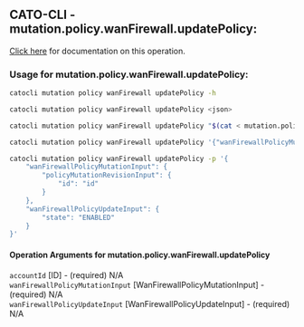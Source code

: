 
## CATO-CLI - mutation.policy.wanFirewall.updatePolicy:
[Click here](https://api.catonetworks.com/documentation/#mutation-mutation.policy.wanFirewall.updatePolicy) for documentation on this operation.

### Usage for mutation.policy.wanFirewall.updatePolicy:

```bash
catocli mutation policy wanFirewall updatePolicy -h

catocli mutation policy wanFirewall updatePolicy <json>

catocli mutation policy wanFirewall updatePolicy "$(cat < mutation.policy.wanFirewall.updatePolicy.json)"

catocli mutation policy wanFirewall updatePolicy '{"wanFirewallPolicyMutationInput":{"policyMutationRevisionInput":{"id":"id"}},"wanFirewallPolicyUpdateInput":{"state":"ENABLED"}}'

catocli mutation policy wanFirewall updatePolicy -p '{
    "wanFirewallPolicyMutationInput": {
        "policyMutationRevisionInput": {
            "id": "id"
        }
    },
    "wanFirewallPolicyUpdateInput": {
        "state": "ENABLED"
    }
}'
```

#### Operation Arguments for mutation.policy.wanFirewall.updatePolicy ####

`accountId` [ID] - (required) N/A    
`wanFirewallPolicyMutationInput` [WanFirewallPolicyMutationInput] - (required) N/A    
`wanFirewallPolicyUpdateInput` [WanFirewallPolicyUpdateInput] - (required) N/A    
